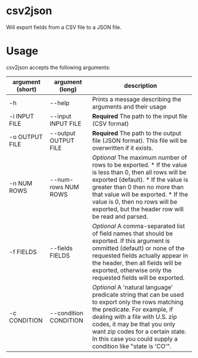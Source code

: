 csv2json
========
Will export fields from a CSV file to a JSON file.

Usage
=====
csv2json accepts the following arguments:

| argument (short) | argument (long) | description |
|------------------|-----------------|-------------|
| -h               | --help         | Prints a message describing the arguments and their usage |
| -i INPUT FILE    | --input INPUT FILE | **Required** The path to the input file (CSV format) |
| -o OUTPUT FILE   | --output OUTPUT FILE | **Required** The path to the output file (JSON format).  This file will be overwritten if it exists. |
| -n NUM ROWS      | --num-rows NUM ROWS | *Optional* The maximum number of rows to be exported.  * If the value is less than 0, then all rows will be exported (default).  * If the value is greater than 0 then no more than that value will be exported.  * If the value is 0, then no rows will be exported, but the header row will be read and parsed. |
| -f FIELDS        | --fields FIELDS | *Optional* A comma-separated list of field names that should be exported.  If this argument is ommitted (default) or none of the requested fields actually appear in the header, then all fields will be exported, otherwise only the requested fields will be exported. |
| -c CONDITION     | --condition CONDITION | *Optional* A 'natural language' predicate string that can be used to export only the rows matching the predicate.  For example, if dealing with a file with U.S. zip codes, it may be that you only want zip codes for a certain state.  In this case you could supply a condition like "state is 'CO'". |

